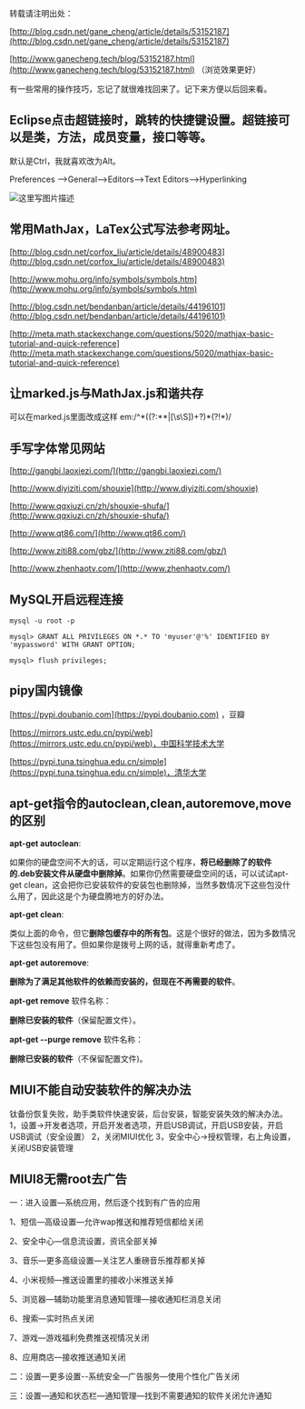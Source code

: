 转载请注明出处：

[http://blog.csdn.net/gane_cheng/article/details/53152187](http://blog.csdn.net/gane_cheng/article/details/53152187)

[http://www.ganecheng.tech/blog/53152187.html](http://www.ganecheng.tech/blog/53152187.html) （浏览效果更好）

有一些常用的操作技巧，忘记了就很难找回来了。记下来方便以后回来看。

**Eclipse点击超链接时，跳转的快捷键设置。超链接可以是类，方法，成员变量，接口等等。**
------------------------------------------------

默认是Ctrl，我就喜欢改为Alt。

Preferences ——>General——>Editors——>Text Editors——>Hyperlinking

![这里写图片描述](http://img.blog.csdn.net/20161113211054096)

**常用MathJax，LaTex公式写法参考网址。**
----------------------------

[http://blog.csdn.net/corfox_liu/article/details/48900483](http://blog.csdn.net/corfox_liu/article/details/48900483)

[http://www.mohu.org/info/symbols/symbols.htm](http://www.mohu.org/info/symbols/symbols.htm)

[http://blog.csdn.net/bendanban/article/details/44196101](http://blog.csdn.net/bendanban/article/details/44196101)

[http://meta.math.stackexchange.com/questions/5020/mathjax-basic-tutorial-and-quick-reference](http://meta.math.stackexchange.com/questions/5020/mathjax-basic-tutorial-and-quick-reference)

**让marked.js与MathJax.js和谐共存**
-----------------------------

可以在marked.js里面改成这样 em:/^\*((?:\*\*|[\s\S])+?)\*(?!\*)/

**手写字体常见网站**
------------

[http://gangbi.laoxiezi.com/](http://gangbi.laoxiezi.com/)

[http://www.diyiziti.com/shouxie](http://www.diyiziti.com/shouxie)

[http://www.qqxiuzi.cn/zh/shouxie-shufa/](http://www.qqxiuzi.cn/zh/shouxie-shufa/)

[http://www.qt86.com/](http://www.qt86.com/)

[http://www.ziti88.com/gbz/](http://www.ziti88.com/gbz/)

[http://www.zhenhaotv.com/](http://www.zhenhaotv.com/)

**MySQL开启远程连接**
---------------

```
mysql -u root -p

mysql> GRANT ALL PRIVILEGES ON *.* TO 'myuser'@'%' IDENTIFIED BY 'mypassword' WITH GRANT OPTION;

mysql> flush privileges;
```

**pipy国内镜像**
------------

[https://pypi.doubanio.com](https://pypi.doubanio.com) ，豆瓣

[https://mirrors.ustc.edu.cn/pypi/web](https://mirrors.ustc.edu.cn/pypi/web)，中国科学技术大学

[https://pypi.tuna.tsinghua.edu.cn/simple](https://pypi.tuna.tsinghua.edu.cn/simple)，清华大学

**apt-get指令的autoclean,clean,autoremove,move的区别**
------------------------------------------------

**apt-get autoclean**:

如果你的硬盘空间不大的话，可以定期运行这个程序，**将已经删除了的软件的.deb安装文件从硬盘中删除掉**。如果你仍然需要硬盘空间的话，可以试试apt-get clean，这会把你已安装软件的安装包也删除掉，当然多数情况下这些包没什么用了，因此这是个为硬盘腾地方的好办法。
 
**apt-get clean**:

类似上面的命令，但它**删除包缓存中的所有包**。这是个很好的做法，因为多数情况下这些包没有用了。但如果你是拨号上网的话，就得重新考虑了。
 
**apt-get autoremove**:

**删除为了满足其他软件的依赖而安装的，但现在不再需要的软件**。
 
**apt-get remove** 软件名称：

**删除已安装的软件**（保留配置文件）。

**apt-get --purge remove** 软件名称：

**删除已安装的软件**（不保留配置文件)。

**MIUI不能自动安装软件的解决办法**
---------------------

钛备份恢复失败，助手类软件快速安装，后台安装，智能安装失效的解决办法。
1，设置→开发者选项，开启开发者选项，开启USB调试，开启USB安装，开启USB调试（安全设置）
2，关闭MIUI优化
3，安全中心→授权管理，右上角设置，关闭USB安装管理

**MIUI8无需root去广告**
------------------

一：进入设置—系统应用，然后逐个找到有广告的应用

1、短信—高级设置—允许wap推送和推荐短信都给关闭

2、安全中心—信息流设置，资讯全部关掉

3、音乐—更多高级设置—关注艺人重磅音乐推荐都关掉

4、小米视频—推送设置里的接收小米推送关掉

5、浏览器—辅助功能里消息通知管理—接收通知栏消息关闭

6、搜索—实时热点关闭

7、游戏—游戏福利免费推送视情况关闭

8、应用商店—接收推送通知关闭

二：设置—更多设置--系统安全—广告服务—使用个性化广告关闭

三：设置—通知和状态栏—通知管理—找到不需要通知的软件关闭允许通知
